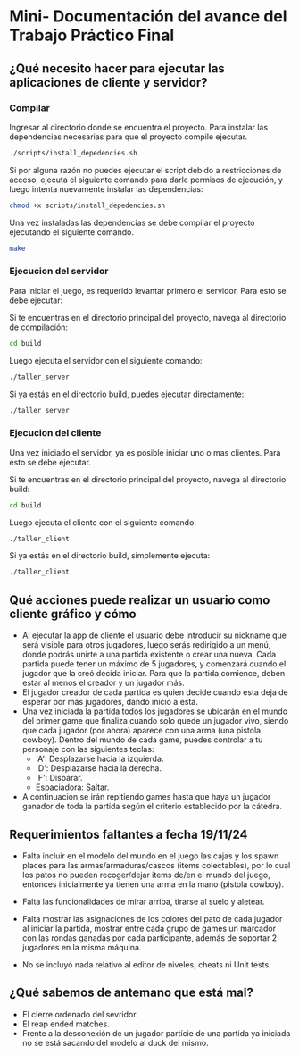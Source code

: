 # Mini- Documentación del avance del Trabajo Práctico Final
## ¿Qué necesito hacer para ejecutar las aplicaciones de cliente y servidor? 

### Compilar
Ingresar al directorio donde se encuentra el proyecto.
Para instalar las dependencias necesarias para que el proyecto compile ejecutar.
````bash
./scripts/install_depedencies.sh
````

Si por alguna razón no puedes ejecutar el script debido a restricciones de acceso, ejecuta el siguiente comando para darle permisos de ejecución, y luego intenta nuevamente instalar las dependencias:
````bash
chmod +x scripts/install_depedencies.sh
````

Una vez instaladas las dependencias se debe compilar el proyecto ejecutando el siguiente comando.
````bash
make
````

### Ejecucion del servidor
Para iniciar el juego, es requerido levantar primero el servidor. Para esto se debe ejecutar:

Si te encuentras en el directorio principal del proyecto, navega al directorio de compilación:
````bash
cd build
````
Luego ejecuta el servidor con el siguiente comando:
````bash
./taller_server
````

Si ya estás en el directorio build, puedes ejecutar directamente:
````bash
./taller_server
````

### Ejecucion del cliente
Una vez iniciado el servidor, ya es posible iniciar uno o mas clientes. Para esto se debe ejecutar.

Si te encuentras en el directorio principal del proyecto, navega al directorio build:
````bash
cd build
````
Luego ejecuta el cliente con el siguiente comando:
````bash
./taller_client
````

Si ya estás en el directorio build, simplemente ejecuta:
````bash
./taller_client
````

## Qué acciones puede realizar un usuario como cliente gráfico y cómo
* Al ejecutar la app de cliente el usuario debe introducir su nickname que será visible para otros jugadores, luego serás redirigido a un menú, donde podrás unirte a una partida existente o crear una nueva. Cada partida puede tener un máximo de 5 jugadores, y comenzará cuando el jugador que la creó decida iniciar. Para que la partida comience, deben estar al menos el creador y un jugador más.
* El jugador creador de cada partida es quien decide cuando esta deja de esperar por más jugadores, dando inicio a esta.
* Una vez iniciada la partida todos los jugadores se ubicarán en el mundo del primer game que finaliza cuando solo quede un jugador vivo, siendo que cada jugador (por ahora) aparece con una arma (una pistola cowboy). Dentro del mundo de cada game, puedes controlar a tu personaje con las siguientes teclas:
  * 'A': Desplazarse hacia la izquierda.
  * 'D': Desplazarse hacia la derecha.
  * 'F': Disparar.
  * Espaciadora: Saltar.
* A continuación se irán repitiendo games hasta que haya un jugador ganador de toda la partida según el criterio establecido por la cátedra.

## Requerimientos faltantes  a fecha 19/11/24

* Falta incluir en el modelo del mundo en el juego las cajas y los spawn places para las armas/armaduras/cascos (items colectables), por lo cual los patos no pueden recoger/dejar items de/en el mundo del juego, entonces inicialmente ya tienen una arma en la mano (pistola cowboy).
* Falta las funcionalidades de mirar arriba, tirarse al suelo y aletear. 

* Falta mostrar las asignaciones de los colores del pato de cada jugador al iniciar la partida, mostrar entre cada grupo de games un marcador con las rondas ganadas por cada participante, además de soportar 2 jugadores en la misma máquina.

* No se incluyó nada relativo al editor de niveles, cheats ni Unit tests.

## ¿Qué sabemos de antemano que está mal?
* El cierre ordenado del sevridor.
* El reap ended matches. 
* Frente a la desconexión de un jugador partície de una partida ya iniciada no se está sacando del modelo al duck del mismo.
